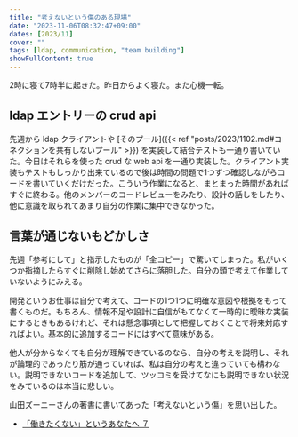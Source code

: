 ```yaml
---
title: "考えないという傷のある現場"
date: "2023-11-06T08:32:47+09:00"
dates: [2023/11]
cover: ""
tags: [ldap, communication, "team building"]
showFullContent: true
---
```


2時に寝て7時半に起きた。昨日からよく寝た。また心機一転。

## ldap エントリーの crud api

先週から ldap クライアントや [そのプール]({{< ref "posts/2023/1102.md#コネクションを共有しないプール" >}}) を実装して結合テストも一通り書いていた。今日はそれらを使った crud な web api を一通り実装した。クライアント実装もテストもしっかり出来ているので後は時間の問題で1つずつ確認しながらコードを書いていくだけだった。こういう作業になると、まとまった時間があればすぐに終わる。他のメンバーのコードレビューをみたり、設計の話しをしたり、他に意識を取られてあまり自分の作業に集中できなかった。

## 言葉が通じないもどかしさ

先週「参考にして」と指示したものが「全コピー」で驚いてしまった。私がいくつか指摘したらすぐに削除し始めてさらに落胆した。自分の頭で考えて作業していないようにみえる。

開発というお仕事は自分で考えて、コードの1つ1つに明確な意図や根拠をもって書くものだ。もちろん、情報不足や設計に自信がもてなくて一時的に曖昧な実装にするときもあるけれど、それは懸念事項として把握しておくことで将来対応すればよい。基本的に追加するコードにはすべて意味がある。

他人が分からなくても自分が理解できているのなら、自分の考えを説明し、それが論理的であったり筋が通っていれば、私は自分の考えと違っていても構わない。説明できないコードを追加して、ツッコミを受けてなにも説明できない状況をみているのは本当に悲しい。

山田ズーニーさんの著書に書いてあった「考えないという傷」を思い出した。

* [「働きたくない」というあなたへ ７](https://www.1101.com/essay/2010-03-17.html)
